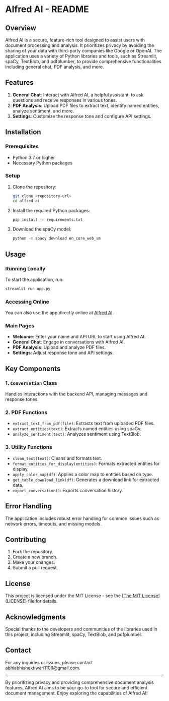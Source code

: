 # Alfred AI - README

## Overview
Alfred AI is a secure, feature-rich tool designed to assist users with document processing and analysis. It prioritizes privacy by avoiding the sharing of your data with third-party companies like Google or OpenAI. The application uses a variety of Python libraries and tools, such as Streamlit, spaCy, TextBlob, and pdfplumber, to provide comprehensive functionalities including general chat, PDF analysis, and more.

## Features
1. **General Chat**: Interact with Alfred AI, a helpful assistant, to ask questions and receive responses in various tones.
2. **PDF Analysis**: Upload PDF files to extract text, identify named entities, analyze sentiment, and more.
3. **Settings**: Customize the response tone and configure API settings.

## Installation

### Prerequisites
- Python 3.7 or higher
- Necessary Python packages

### Setup

1. Clone the repository:
    ```bash
    git clone <repository-url>
    cd alfred-ai
    ```

2. Install the required Python packages:
    ```bash
    pip install -r requirements.txt
    ```

3. Download the spaCy model:
    ```bash
    python -m spacy download en_core_web_sm
    ```

## Usage

### Running Locally
To start the application, run:
```bash
streamlit run app.py
```

### Accessing Online
You can also use the app directly online at [Alfred AI](https://alfredai.streamlit.app).

### Main Pages
- **Welcome**: Enter your name and API URL to start using Alfred AI.
- **General Chat**: Engage in conversations with Alfred AI.
- **PDF Analysis**: Upload and analyze PDF files.
- **Settings**: Adjust response tone and API settings.

## Key Components

### 1. `Conversation` Class
Handles interactions with the backend API, managing messages and response tones.

### 2. PDF Functions
- `extract_text_from_pdf(file)`: Extracts text from uploaded PDF files.
- `extract_entities(text)`: Extracts named entities using spaCy.
- `analyze_sentiment(text)`: Analyzes sentiment using TextBlob.

### 3. Utility Functions
- `clean_text(text)`: Cleans and formats text.
- `format_entities_for_display(entities)`: Formats extracted entities for display.
- `apply_color_map(df)`: Applies a color map to entities based on type.
- `get_table_download_link(df)`: Generates a download link for extracted data.
- `export_conversation()`: Exports conversation history.

## Error Handling
The application includes robust error handling for common issues such as network errors, timeouts, and missing models.

## Contributing
1. Fork the repository.
2. Create a new branch.
3. Make your changes.
4. Submit a pull request.

## License
This project is licensed under the MIT License - see the [[The MIT License](https://opensource.org/license/mit)](LICENSE) file for details.

## Acknowledgments
Special thanks to the developers and communities of the libraries used in this project, including Streamlit, spaCy, TextBlob, and pdfplumber.

## Contact
For any inquiries or issues, please contact [abhiabhishektiwari1106@gmail.com](mailto:abhiabhishektiwari1106@gmail.com).

---

By prioritizing privacy and providing comprehensive document analysis features, Alfred AI aims to be your go-to tool for secure and efficient document management. Enjoy exploring the capabilities of Alfred AI!

